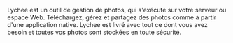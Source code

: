 Lychee est un outil de gestion de photos, qui s'exécute sur votre serveur ou espace Web. Téléchargez, gérez et partagez des photos comme à partir d'une application native. Lychee est livré avec tout ce dont vous avez besoin et toutes vos photos sont stockées en toute sécurité.

